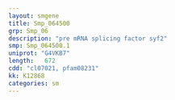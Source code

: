 ```yaml
---
layout: smgene
title: Smp_064500
grp: Smp_06
description: "pre mRNA splicing factor syf2"
smp: Smp_064500.1
uniprot: "G4VKB7"
length:   672
cdd: "cl07021, pfam08231"
kk: K12868
categories: sm
---
```

